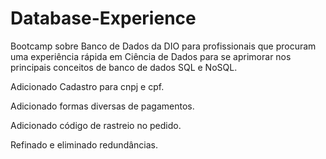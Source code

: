 # Database-Experience
Bootcamp sobre Banco de Dados da DIO para profissionais que procuram uma experiência rápida em Ciência de Dados para se aprimorar nos principais conceitos de banco de dados SQL e NoSQL.
</p>Adicionado Cadastro para cnpj e cpf.
</p>Adicionado formas diversas de pagamentos.
</p>Adicionado código de rastreio no pedido.
</p>Refinado e eliminado redundâncias.
</p>
